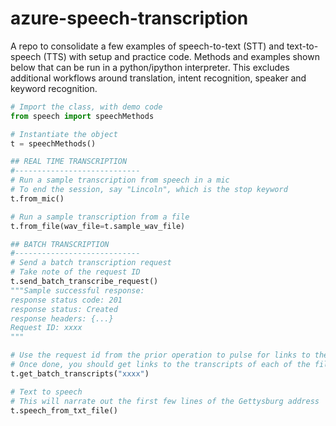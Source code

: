 # azure-speech-transcription
A repo to consolidate a few examples of speech-to-text (STT) and text-to-speech (TTS) with setup and practice
code. Methods and examples shown below that can be run in a python/ipython interpreter. This excludes additional workflows around translation, intent
recognition, speaker and keyword recognition.

```python
# Import the class, with demo code
from speech import speechMethods

# Instantiate the object
t = speechMethods()

## REAL TIME TRANSCRIPTION
#----------------------------
# Run a sample transcription from speech in a mic
# To end the session, say "Lincoln", which is the stop keyword
t.from_mic()

# Run a sample transcription from a file
t.from_file(wav_file=t.sample_wav_file)

## BATCH TRANSCRIPTION
#----------------------------
# Send a batch transcription request
# Take note of the request ID
t.send_batch_transcribe_request()
"""Sample successful response:
response status code: 201
response status: Created
response headers: {...}
Request ID: xxxx
"""

# Use the request id from the prior operation to pulse for links to the transcripts
# Once done, you should get links to the transcripts of each of the files in batch
t.get_batch_transcripts("xxxx")

# Text to speech
# This will narrate out the first few lines of the Gettysburg address
t.speech_from_txt_file()
```
